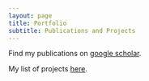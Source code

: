 ```yaml
---
layout: page
title: Portfolio
subtitle: Publications and Projects
---
```


Find my publications on [google scholar](https://scholar.google.com/citations?user=zGdyAykAAAAJ&hl=en).

My list of projects [here](/projects).
